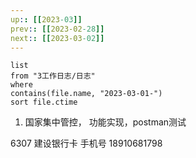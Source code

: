 ```yaml
---
up:: [[2023-03]]
prev:: [[2023-02-28]]
next:: [[2023-03-02]]
---
```


```dataview
list
from "3工作日志/日志"
where
contains(file.name, "2023-03-01-")
sort file.ctime
```

1. 国家集中管控， 功能实现，postman测试



6307 建设银行卡
手机号  18910681798